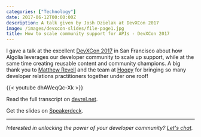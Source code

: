 ```yaml
---
categories: ["Technology"]
date: 2017-06-12T00:00:00Z
description: A talk given by Josh Dzielak at DevXCon 2017
image: /images/devxcon-slides/file-page1.jpg
title: How to scale community support for APIs - DevXCon 2017
---
```


I gave a talk at the excellent [DevXCon 2017](http://devxcon.com) in San Francisco about how Algolia leverages our developer community to scale up support, while at the same time creating reusable content and community champions. A big thank you to [Matthew Revell](https://twitter.com/matthewrevell ) and the team at [Hoopy](https://hoopy.io/) for bringing so many developer relations practitioners together under one roof!

{{< youtube dhAWeqQc-Xk >}}

Read the full transcript on [devrel.net](https://devrel.net/developer-experience/scale-community-support-apis).

Get the slides on [Speakerdeck](https://speakerdeck.com/dzello/from-few-to-some-to-many-how-to-scale-community-support-for-apis).

---

*Interested in unlocking the power of your developer community? [Let's chat](/consulting).*
